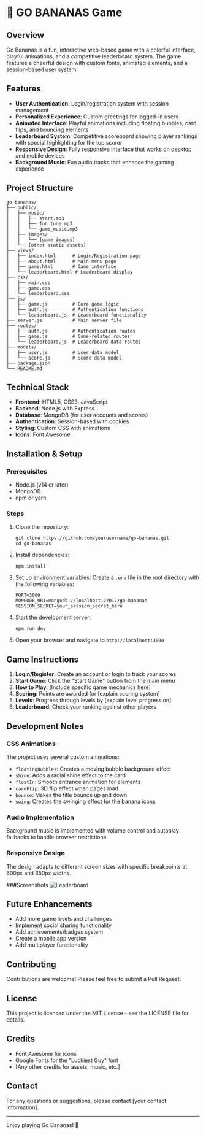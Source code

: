 # 🍌 GO BANANAS Game

## Overview
Go Bananas is a fun, interactive web-based game with a colorful interface, playful animations, and a competitive leaderboard system. The game features a cheerful design with custom fonts, animated elements, and a session-based user system.

## Features
- **User Authentication**: Login/registration system with session management
- **Personalized Experience**: Custom greetings for logged-in users
- **Animated Interface**: Playful animations including floating bubbles, card flips, and bouncing elements
- **Leaderboard System**: Competitive scoreboard showing player rankings with special highlighting for the top scorer
- **Responsive Design**: Fully responsive interface that works on desktop and mobile devices
- **Background Music**: Fun audio tracks that enhance the gaming experience

## Project Structure
```
go-bananas/
├── public/
│   ├── music/
│   │   ├── start.mp3
│   │   ├── fun_tune.mp3
│   │   └── game_music.mp3
│   ├── images/
│   │   └── [game images]
│   └── [other static assets]
├── views/
│   ├── index.html      # Login/Registration page
│   ├── about.html      # Main menu page
│   ├── game.html       # Game interface
│   └── leaderboard.html # Leaderboard display
├── css/
│   ├── main.css
│   ├── game.css
│   └── leaderboard.css
├── js/
│   ├── game.js         # Core game logic
│   ├── auth.js         # Authentication functions
│   └── leaderboard.js  # Leaderboard functionality
├── server.js           # Main server file
├── routes/
│   ├── auth.js         # Authentication routes
│   ├── game.js         # Game-related routes
│   └── leaderboard.js  # Leaderboard data routes
├── models/
│   ├── user.js         # User data model
│   └── score.js        # Score data model
├── package.json
└── README.md
```

## Technical Stack
- **Frontend**: HTML5, CSS3, JavaScript
- **Backend**: Node.js with Express
- **Database**: MongoDB (for user accounts and scores)
- **Authentication**: Session-based with cookies
- **Styling**: Custom CSS with animations
- **Icons**: Font Awesome

## Installation & Setup

### Prerequisites
- Node.js (v14 or later)
- MongoDB
- npm or yarn

### Steps
1. Clone the repository:
   ```
   git clone https://github.com/yourusername/go-bananas.git
   cd go-bananas
   ```

2. Install dependencies:
   ```
   npm install
   ```

3. Set up environment variables:
   Create a `.env` file in the root directory with the following variables:
   ```
   PORT=3000
   MONGODB_URI=mongodb://localhost:27017/go-bananas
   SESSION_SECRET=your_session_secret_here
   ```

4. Start the development server:
   ```
   npm run dev
   ```

5. Open your browser and navigate to `http://localhost:3000`

## Game Instructions
1. **Login/Register**: Create an account or login to track your scores
2. **Start Game**: Click the "Start Game" button from the main menu
3. **How to Play**: [Include specific game mechanics here]
4. **Scoring**: Points are awarded for [explain scoring system]
5. **Levels**: Progress through levels by [explain level progression]
6. **Leaderboard**: Check your ranking against other players

## Development Notes

### CSS Animations
The project uses several custom animations:
- `floatingBubbles`: Creates a moving bubble background effect
- `shine`: Adds a radial shine effect to the card
- `floatIn`: Smooth entrance animation for elements
- `cardFlip`: 3D flip effect when pages load
- `bounce`: Makes the title bounce up and down
- `swing`: Creates the swinging effect for the banana icons

### Audio Implementation
Background music is implemented with volume control and autoplay fallbacks to handle browser restrictions.

### Responsive Design
The design adapts to different screen sizes with specific breakpoints at 600px and 350px widths.

###Screenshots
![Leaderboard](https://github.com/user-attachments/assets/52f32873-c041-4a7f-8077-0d938cb620d2)


## Future Enhancements
- Add more game levels and challenges
- Implement social sharing functionality
- Add achievements/badges system
- Create a mobile app version
- Add multiplayer functionality

## Contributing
Contributions are welcome! Please feel free to submit a Pull Request.

## License
This project is licensed under the MIT License - see the LICENSE file for details.

## Credits
- Font Awesome for icons
- Google Fonts for the "Luckiest Guy" font
- [Any other credits for assets, music, etc.]

## Contact
For any questions or suggestions, please contact [your contact information].

---

Enjoy playing Go Bananas! 🍌
